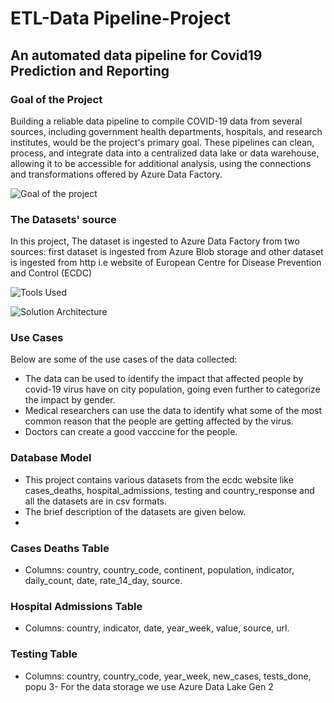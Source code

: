 # ETL-Data Pipeline-Project
## An automated data pipeline for Covid19 Prediction and Reporting

### Goal of the Project
Building a reliable data pipeline to compile COVID-19 data from several sources, including government health departments, hospitals, and research institutes, would be the project's primary goal. These pipelines can clean, process, and integrate data into a centralized data lake or data warehouse, allowing it to be accessible for additional analysis, using the connections and transformations offered by Azure Data Factory.

![Goal of the project](https://github.com/rahulingle92/COVID-19-ETL_data_pipeline/assets/44425377/1a66c120-7146-4a87-8f30-3a2aa551dc27)


### The Datasets' source
In this project, The dataset is ingested to Azure Data Factory from two sources: first dataset is ingested from Azure Blob storage and other dataset is ingested from http i.e website of European Centre for Disease Prevention and Control (ECDC)

![Tools Used](https://github.com/rahulingle92/COVID-19-ETL_data_pipeline/assets/44425377/eb9c40aa-5617-41c9-987e-b3ff71d239ed)

![Solution Architecture](https://github.com/rahulingle92/COVID-19-ETL_data_pipeline/assets/44425377/088e9576-68a7-49a3-9972-09332e99ce76)

### Use Cases
Below are some of the use cases of the data collected:
- The data can be used to identify the impact that affected people by covid-19 virus have on city population, going even further to categorize the impact by gender.
- Medical researchers can use the data to identify what some of the most common reason that the people are getting affected by the virus.
- Doctors can create a good vacccine for the people.

### Database Model
- This project contains various datasets from the ecdc website like cases_deaths, hospital_admissions, testing and country_response and all the datasets are in csv formats.
- The brief description of the datasets are given below.
- 
### Cases Deaths Table

- Columns: country, country_code, continent, population, indicator, daily_count, date, rate_14_day, source.

### Hospital Admissions Table

- Columns: country, indicator, date, year_week, value, source, url.

### Testing Table

- Columns: country, country_code, year_week, new_cases, tests_done, popu
3- For the data storage we use Azure Data Lake Gen 2
